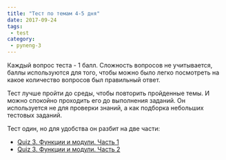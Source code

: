 ```yaml
---
title: "Тест по темам 4-5 дня"
date: 2017-09-24
tags:
 - test
category:
 - pyneng-3
---
```


Каждый вопрос теста - 1 балл. Сложность вопросов не учитывается, баллы используются для того, чтобы можно было легко посмотреть на какое количество вопросов был правильный ответ.

Тест лучше пройти до среды, чтобы повторить пройденные темы.
И можно спокойно проходить его до выполнения заданий.
Он используется не для проверки знаний, а как подборка небольших тестовых заданий.

Тест один, но для удобства он разбит на две части:

* [Quiz 3. Функции и модули. Часть 1](https://goo.gl/forms/Kc360e90VMuijW0D2)
* [Quiz 3. Функции и модули. Часть 2](https://goo.gl/forms/ke5p3BEvZ3UVjFDV2)

